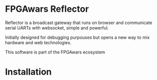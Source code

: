 # FPGAwars Reflector

Reflector is a broadcast gateway that runs on browser and communicate serial UARTs with websocket, simple and powerful.

Initially designed for debugging purpouses but opens a new way to mix hardware and web technologies.

This software is part of the FPGAwars ecosystem


# Installation

